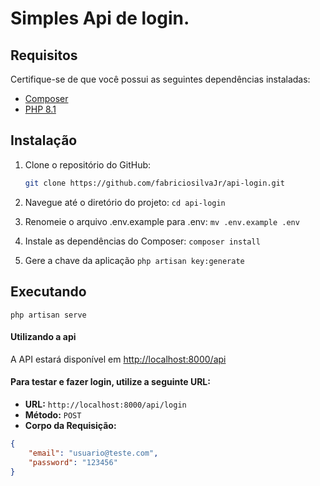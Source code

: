 # Simples Api de login.
## Requisitos

Certifique-se de que você possui as seguintes dependências instaladas:

- [Composer](https://getcomposer.org/)
- [PHP 8.1](https://www.php.net/)

## Instalação

1. Clone o repositório do GitHub:

   ```bash
   git clone https://github.com/fabriciosilvaJr/api-login.git
   
2. Navegue até o diretório do projeto:
    `cd api-login`
   
3. Renomeie o arquivo .env.example para .env:
   `mv .env.example .env`

5. Instale as dependências do Composer:
   `composer install`
   
6. Gere a chave da aplicação
   `php artisan key:generate`
   
## Executando

`php artisan serve`

#### Utilizando a api

A API estará disponível em [http://localhost:8000/api](http://localhost:8000/api)

#### Para testar e fazer login, utilize a seguinte URL:

- **URL:** `http://localhost:8000/api/login`
- **Método:** `POST`
- **Corpo da Requisição:**
  
```json
{
 	"email": "usuario@teste.com",
	"password": "123456"
}
```
